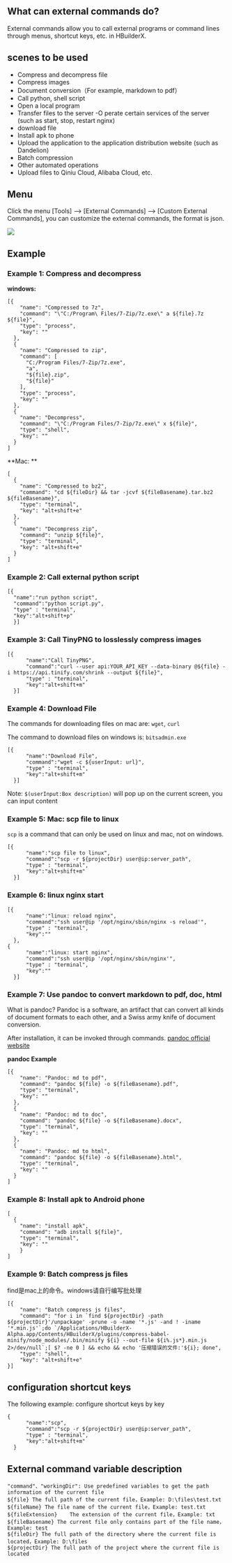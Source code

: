## What can external commands do?

External commands allow you to call external programs or command lines through menus, shortcut keys, etc. in HBuilderX.

## scenes to be used

- Compress and decompress file
- Compress images 
- Document conversion（For example, markdown to pdf）
- Call python, shell script
- Open a local program
- Transfer files to the server
-O perate certain services of the server (such as start, stop, restart nginx)
- download file
- Install apk to phone
- Upload the application to the application distribution website (such as Dandelion)
- Batch compression
- Other automated operations
- Upload files to Qiniu Cloud, Alibaba Cloud, etc.

## Menu

Click the menu [Tools] --> [External Commands] --> [Custom External Commands], you can customize the external commands, the format is json.

<img src="/static/snapshots/tutorial/menu_tool/externalCommands_en.png" class="hd-img" />


## Example

### Example 1: Compress and decompress

**windows:**

```shell
[{
    "name": "Compressed to 7z",
    "command": "\"C:/Program\ Files/7-Zip/7z.exe\" a ${file}.7z ${file}",
    "type": "process",
    "key": ""
  },
  {
    "name": "Compressed to zip",
    "command": [
      "C:/Program Files/7-Zip/7z.exe",
      "a",
      "${file}.zip",
      "${file}"
    ],
    "type": "process",
    "key": ""
  },
  {
    "name": "Decompress",
    "command": "\"C:/Program Files/7-Zip/7z.exe\" x ${file}",
    "type": "shell",
    "key": ""
  }
]

```

**Mac: **

```shell
[
  {
    "name": "Compressed to bz2",
    "command": "cd ${fileDir} && tar -jcvf ${fileBasename}.tar.bz2 ${fileBasename}",
    "type": "terminal",
    "key": "alt+shift+e"
  },
  {
    "name": "Decompress zip",
    "command": "unzip ${file}",
    "type": "terminal",
    "key": "alt+shift+e"
  }
]
```

### Example 2: Call external python script

```
[{
  "name":"run python script",
  "command":"python script.py",
  "type" : "terminal",
  "key":"alt+shift+p"
  }]
```

### Example 3:  Call TinyPNG to losslessly compress images

```
[{
      "name":"Call TinyPNG",
      "command":"curl --user api:YOUR_API_KEY --data-binary @${file} -i https://api.tinify.com/shrink --output ${file}",
      "type" : "terminal",
      "key":"alt+shift+m"
  }]
```

### Example 4: Download File

The commands for downloading files on mac are: `wget`, `curl`

The command to download files on windows is: `bitsadmin.exe`

```
[{
      "name":"Download File",
      "command":"wget -c ${userInput: url}",
      "type" : "terminal",
      "key":"alt+shift+m"
  }]
```

Note: `$(userInput:Box description)` will pop up on the current screen, you can input content

### Example 5: Mac: scp file to linux

`scp` is a command that can only be used on linux and mac, not on windows.

```
[{
      "name":"scp file to linux",
      "command":"scp -r ${projectDir} user@ip:server_path",
      "type" : "terminal",
      "key":"alt+shift+m"
  }]
```

### Example 6:  linux nginx start

```
[{
      "name":"linux: reload nginx",
      "command":"ssh user@ip '/opt/nginx/sbin/nginx -s reload'",
      "type" : "terminal",
      "key":""
  },
{
      "name":"linux: start nginx",
      "command":"ssh user@ip '/opt/nginx/sbin/nginx'",
      "type" : "terminal",
      "key":""
  }]
```

### Example 7:  Use pandoc to convert markdown to pdf, doc, html

What is pandoc? Pandoc is a software, an artifact that can convert all kinds of document formats to each other, and a Swiss army knife of document conversion.

After installation, it can be invoked through commands. [pandoc official website](http://www.pandoc.org)

**pandoc Example**

```
[{
    "name": "Pandoc: md to pdf",
    "command": "pandoc ${file} -o ${fileBasename}.pdf",
    "type": "terminal",
    "key": ""
  },
  {
    "name": "Pandoc: md to doc",
    "command": "pandoc ${file} -o ${fileBasename}.docx",
    "type": "terminal",
    "key": ""
  },
  {
    "name": "Pandoc: md to html",
    "command": "pandoc ${file} -o ${fileBasename}.html",
    "type": "terminal",
    "key": ""
  }
]
```

### Example 8:  Install apk to Android phone

```
[
  {
    "name": "install apk",
    "command": "adb install ${file}",
    "type": "terminal",
    "key": ""
    }
]
```

### Example 9:  Batch compress js files

find是mac上的命令。windows请自行编写批处理
```
[{  
    "name": "Batch compress js files",  
    "command": "for i in `find ${projectDir} -path ${projectDir}'/unpackage' -prune -o -name '*.js' -and ! -iname '*.min.js'`;do `/Applications/HBuilderX-Alpha.app/Contents/HBuilderX/plugins/compress-babel-minify/node_modules/.bin/minify ${i} --out-file ${i%.js*}.min.js 2>/dev/null`;[ $? -ne 0 ] && echo && echo '压缩错误的文件:'${i}; done",  
    "type": "shell",  
    "key": "alt+shift+e"  
}]  
```

## configuration shortcut keys

The following example: configure shortcut keys by key

```
{
      "name":"scp",
      "command":"scp -r ${projectDir} user@ip:server_path",
      "type" : "terminal",
      "key":"alt+shift+m"
  }
```


## External command variable description


```
"command"、"workingDir": Use predefined variables to get the path information of the current file
${file}	The full path of the current file，Example: D:\files\test.txt
${fileName}	The file name of the current file，Example: test.txt
${fileExtension}	The extension of the current file，Example: txt
${fileBasename}	The current file only contains part of the file name，Example: test
${fileDir} The full path of the directory where the current file is located，Example: D:\files
${projectDir} The full path of the project where the current file is located
```